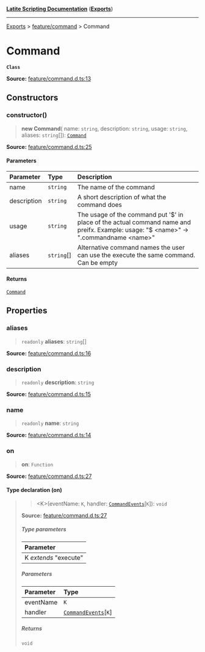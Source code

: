 [**Latite Scripting Documentation**](../../README.md) ([**Exports**](../../exports.md))

---

[Exports](../../exports.md) > [feature/command](../index.md) > Command

# Command

**`Class`**

**Source:** [feature/command.d.ts:13](https://github.com/LatiteScripting/latitescripting.github.io/blob/feb6a18/definitions/feature/command.d.ts#L13)

## Constructors

### constructor()

> **new Command**(
> name: `string`,
> description: `string`,
> usage: `string`,
> aliases: `string`[]): [`Command`](class.Command.md)

**Source:** [feature/command.d.ts:25](https://github.com/LatiteScripting/latitescripting.github.io/blob/feb6a18/definitions/feature/command.d.ts#L25)

#### Parameters

| Parameter   | Type       | Description                                                                                                                               |
| :---------- | :--------- | :---------------------------------------------------------------------------------------------------------------------------------------- |
| name        | `string`   | The name of the command                                                                                                                   |
| description | `string`   | A short description of what the command does                                                                                              |
| usage       | `string`   | The usage of the command put '$' in place of the actual command name and preifx. Example: usage: "$ \<name\>" -\> ".commandname \<name\>" |
| aliases     | `string`[] | Alternative command names the user can use the execute the same command. Can be empty                                                     |

#### Returns

[`Command`](class.Command.md)

## Properties

### aliases

> `readonly` **aliases**: `string`[]

**Source:** [feature/command.d.ts:16](https://github.com/LatiteScripting/latitescripting.github.io/blob/feb6a18/definitions/feature/command.d.ts#L16)

### description

> `readonly` **description**: `string`

**Source:** [feature/command.d.ts:15](https://github.com/LatiteScripting/latitescripting.github.io/blob/feb6a18/definitions/feature/command.d.ts#L15)

### name

> `readonly` **name**: `string`

**Source:** [feature/command.d.ts:14](https://github.com/LatiteScripting/latitescripting.github.io/blob/feb6a18/definitions/feature/command.d.ts#L14)

### on

> **on**: `Function`

**Source:** [feature/command.d.ts:27](https://github.com/LatiteScripting/latitescripting.github.io/blob/feb6a18/definitions/feature/command.d.ts#L27)

#### Type declaration (on)

> > \<K\>(eventName: `K`, handler: [`CommandEvents`](../interfaces/interface.CommandEvents.md)[`K`]): `void`
>
> **Source:** [feature/command.d.ts:27](https://github.com/LatiteScripting/latitescripting.github.io/blob/feb6a18/definitions/feature/command.d.ts#L27)
>
> ##### Type parameters
>
> | Parameter             |
> | :-------------------- |
> | K _extends_ "execute" |
>
> ##### Parameters
>
> | Parameter | Type                                                             |
> | :-------- | :--------------------------------------------------------------- |
> | eventName | `K`                                                              |
> | handler   | [`CommandEvents`](../interfaces/interface.CommandEvents.md)[`K`] |
>
> ##### Returns
>
> `void`
